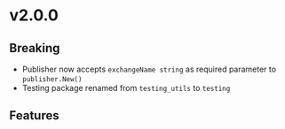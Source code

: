 # v2.0.0

## Breaking

* Publisher now accepts `exchangeName string` as required parameter to `publisher.New()`
* Testing package renamed from `testing_utils` to `testing`

## Features